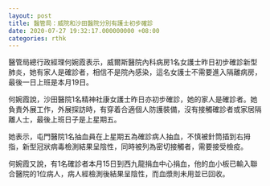 ```yaml
---
layout: post
title: 醫管局：威院和沙田醫院分別有護士初步確診
date: 2020-07-27 19:32:17.000000000 +08:00
categories: rthk
---
```


醫管局總行政經理何婉霞表示，威爾斯醫院內科病房1名女護士昨日初步確診新型肺炎，她有家人是確診者，相信不是院內感染，這名女護士不需要進入隔離病房，最後一日上班是本月19日。

何婉霞說，沙田醫院1名精神社康女護士昨日亦初步確診，她的家人是確診者。她負責外展工作，外展探訪時，有穿着合適個人防護裝備，沒有接觸確診者或家居隔離人士，最後上班日子是上星期五。

她表示，屯門醫院1名抽血員在上星期五為確診病人抽血，不慎被針筒插到右拇指，新型冠狀病毒檢測結果呈陰性，同時被列為密切接觸者，需要接受檢疫。

何婉霞又說，有1名確診者本月15日到西九龍捐血中心捐血，他的血小板已輸入聯合醫院的1位病人，病人經檢測後結果呈陰性，而血漿則未用並已回收。
